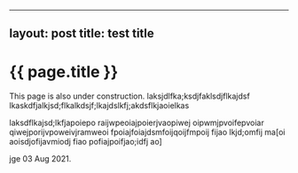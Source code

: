 

---
layout: post
title: test title
---
{{ page.title }}
==============
This page is also under construction. laksjdlfka;ksdjfaklsdjflkajdsf
lkaskdfjalkjsd;flkalkdsjf;lkajdslkfj;akdsflkjaoielkas

laksdflkajsd;lkfjapoiepo raijwpeoiajpoierjvaopiwej oipwmjpvoifepvoiar
qiwejporijvpoweivjramweoi fpoiajfoiajdsmfoijqoijfmpoij fijao 
lkjd;omfij ma[oi aoisdjofijavmiodj fiao pofiajpoifjao;idfj ao]

jge 03 Aug 2021.